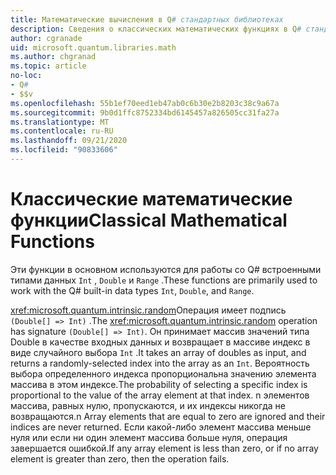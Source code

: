 ```yaml
---
title: Математические вычисления в Q# стандартных библиотеках
description: Сведения о классических математических функциях в Q# стандартных библиотеках, которые используются со встроенными типами данных.
author: cgranade
uid: microsoft.quantum.libraries.math
ms.author: chgranad
ms.topic: article
no-loc:
- Q#
- $$v
ms.openlocfilehash: 55b1ef70eed1eb47ab0c6b30e2b8203c38c9a67a
ms.sourcegitcommit: 9b0d1ffc8752334bd6145457a826505cc31fa27a
ms.translationtype: MT
ms.contentlocale: ru-RU
ms.lasthandoff: 09/21/2020
ms.locfileid: "90833606"
---
```

# <a name="classical-mathematical-functions"></a><span data-ttu-id="3fc82-103">Классические математические функции</span><span class="sxs-lookup"><span data-stu-id="3fc82-103">Classical Mathematical Functions</span></span> #

<span data-ttu-id="3fc82-104">Эти функции в основном используются для работы со Q# встроенными типами данных `Int` , `Double` и `Range` .</span><span class="sxs-lookup"><span data-stu-id="3fc82-104">These functions are primarily used to work with the Q# built-in data types `Int`, `Double`, and `Range`.</span></span>

<span data-ttu-id="3fc82-105"><xref:microsoft.quantum.intrinsic.random>Операция имеет подпись `(Double[] => Int)` .</span><span class="sxs-lookup"><span data-stu-id="3fc82-105">The <xref:microsoft.quantum.intrinsic.random> operation has signature `(Double[] => Int)`.</span></span>
<span data-ttu-id="3fc82-106">Он принимает массив значений типа Double в качестве входных данных и возвращает в массиве индекс в виде случайного выбора `Int` .</span><span class="sxs-lookup"><span data-stu-id="3fc82-106">It takes an array of doubles as input, and returns a randomly-selected index into the array as an `Int`.</span></span>
<span data-ttu-id="3fc82-107">Вероятность выбора определенного индекса пропорциональна значению элемента массива в этом индексе.</span><span class="sxs-lookup"><span data-stu-id="3fc82-107">The probability of selecting a specific index is proportional to the value of the array element at that index.</span></span> <span data-ttu-id="3fc82-108">n элементов массива, равных нулю, пропускаются, и их индексы никогда не возвращаются.</span><span class="sxs-lookup"><span data-stu-id="3fc82-108">n Array elements that are equal to zero are ignored and their indices are never returned.</span></span>
<span data-ttu-id="3fc82-109">Если какой-либо элемент массива меньше нуля или если ни один элемент массива больше нуля, операция завершается ошибкой.</span><span class="sxs-lookup"><span data-stu-id="3fc82-109">If any array element is less than zero, or if no array element is greater than zero, then the operation fails.</span></span>
